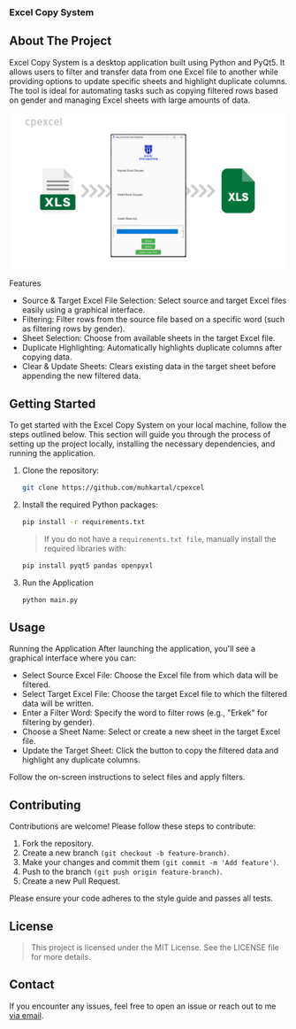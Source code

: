 ### Excel Copy System

## About The Project

Excel Copy System is a desktop application built using Python and PyQt5. It allows users to filter and transfer data from one Excel file to another while providing options to update specific sheets and highlight duplicate columns. The tool is ideal for automating tasks such as copying filtered rows based on gender and managing Excel sheets with large amounts of data.

![alt text](images/mainPage.png)

Features

- Source & Target Excel File Selection: Select source and target Excel files easily using a graphical interface.
- Filtering: Filter rows from the source file based on a specific word (such as filtering rows by gender).
- Sheet Selection: Choose from available sheets in the target Excel file.
- Duplicate Highlighting: Automatically highlights duplicate columns after copying data.
- Clear & Update Sheets: Clears existing data in the target sheet before appending the new filtered data.

## Getting Started

To get started with the Excel Copy System on your local machine, follow the steps outlined below. This section will guide you through the process of setting up the project locally, installing the necessary dependencies, and running the application.

1. Clone the repository:
   ```sh
   git clone https://github.com/muhkartal/cpexcel
   ```
2. Install the required Python packages:

   ```sh
   pip install -r requirements.txt
   ```

   > If you do not have a `requirements.txt file`, manually install the required libraries with:

   ```sh
   pip install pyqt5 pandas openpyxl
   ```

3. Run the Application
   ```sh
   python main.py
   ```

## Usage

Running the Application
After launching the application, you'll see a graphical interface where you can:

- Select Source Excel File: Choose the Excel file from which data will be filtered.
- Select Target Excel File: Choose the target Excel file to which the filtered data will be written.
- Enter a Filter Word: Specify the word to filter rows (e.g., "Erkek" for filtering by gender).
- Choose a Sheet Name: Select or create a new sheet in the target Excel file.
- Update the Target Sheet: Click the button to copy the filtered data and highlight any duplicate columns.

Follow the on-screen instructions to select files and apply filters.

## Contributing

Contributions are welcome! Please follow these steps to contribute:

1. Fork the repository.
2. Create a new branch `(git checkout -b feature-branch)`.
3. Make your changes and commit them `(git commit -m 'Add feature')`.
4. Push to the branch `(git push origin feature-branch)`.
5. Create a new Pull Request.

Please ensure your code adheres to the style guide and passes all tests.

## License

> This project is licensed under the MIT License. See the LICENSE file for more details.

## Contact

If you encounter any issues, feel free to open an issue or reach out to me [via email](muhammed@kartal.dev).
